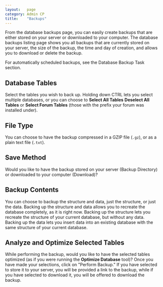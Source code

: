 ```yaml
---
layout:   page
category: Admin CP
title:    "Backups"
---
```


From the database backups page, you can easily create backups that are either stored on your server or downloaded to your computer. The database backups listing page shows you all backups that are currently stored on your server, the size of the backup, the time and day of creation, and allows you to download or delete the backup.

For automatically scheduled backups, see the Database Backup Task section.

## Database Tables

Select the tables you wish to back up. Holding down CTRL lets you select multiple databases, or you can choose to **Select All Tables** **Deselect All Tables** or **Select Forum Tables** (those with the prefix your forum was installed under).

## File Type

You can choose to have the backup compressed in a GZIP file (`.gz`), or as a plain text file (`.txt`).

## Save Method

Would you like to have the backup stored on your server (Backup Directory) or downloaded to your computer (Download)?

## Backup Contents

You can choose to backup the structure and data, just the structure, or just the data. Backing up the structure and data allows you to recreate the database completely, as it is right now. Backing up the structure lets you recreate the structure of your current database, but without any data. Backing up the data lets you insert data into an existing database with the same structure of your current database.

## Analyze and Optimize Selected Tables

While performing the backup, would you like to have the selected tables optimized (as if you were running the **Optimize Database** tool)?
Once you have made your selections, click on "Perform Backup." If you have selected to store it to your server, you will be provided a link to the backup, while if you have selected to download it, you will be offered to download the backup.